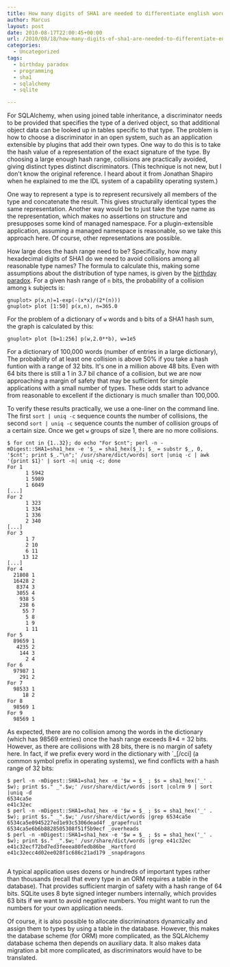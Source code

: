 ```yaml
---
title: How many digits of SHA1 are needed to differentiate english words?
author: Marcus
layout: post
date: 2010-08-17T22:00:45+00:00
url: /2010/08/18/how-many-digits-of-sha1-are-needed-to-differentiate-english-words/
categories:
  - Uncategorized
tags:
  - birthday paradox
  - programming
  - sha1
  - sqlalchemy
  - sqlite

---
```

For SQLAlchemy, when using joined table inheritance, a discriminator needs to be provided that specifies the type of a derived object, so that additional object data can be looked up in tables specific to that type. The problem is how to choose a discriminator in an open system, such as an application extensible by plugins that add their own types. One way to do this is to take the hash value of a representation of the exact signature of the type. By choosing a large enough hash range, collisions are practically avoided, giving distinct types distinct discriminators. (This technique is not new, but I don't know the original reference. I heard about it from Jonathan Shapiro when he explained to me the IDL system of a capability operating system.)
  
One way to represent a type is to represent recursively all members of the type and concatenate the result. This gives structurally identical types the same representation. Another way would be to just take the type name as the representation, which makes no assertions on structure and presupposes some kind of managed namespace. For a plugin-extensible application, assuming a managed namespace is reasonable, so we take this approach here. Of course, other representations are possible.
  
How large does the hash range need to be? Specifically, how many hexadecimal digits of SHA1 do we need to avoid collisions among all reasonable type names? The formula to calculate this, making some assumptions about the distribution of type names, is given by the [birthday paradox][1]. For a given hash range of `n` bits, the probability of a collision among `k` subjects is:
  
```gnuplot
gnuplot> p(x,n)=1-exp(-(x*x)/(2*(n)))
gnuplot> plot [1:50] p(x,n), n=365.0  
```
  
For the problem of a dictionary of `w` words and `b` bits of a SHA1 hash sum, the graph is calculated by this:
  
```
gnuplot> plot [b=1:256] p(w,2.0**b), w=1e5
```
  
For a dictionary of 100,000 words (number of entries in a large dictionary), The probability of at least one collision is above 50% if you take a hash funtion with a range of 32 bits. It's one in a million above 48 bits. Even with 64 bits there is still a 1 in 3.7 bil chance of a collision, but we are now approaching a margin of safety that may be sufficient for simple applications with a small number of types. These odds start to advance from reasonable to excellent if the dictionary is much smaller than 100,000.
  
To verify these results practically, we use a one-liner on the command line. The first `sort | uniq -c` sequence counts the number of collisions, the second `sort | uniq -c` sequence counts the number of collision groups of a certain size. Once we get `w` groups of size 1, there are no more collisions.
  
```
$ for cnt in {1..32}; do echo "For $cnt"; perl -n -mDigest::SHA1=sha1_hex -e '$_ = sha1_hex($_); $_ = substr $_, 0, '$cnt'; print $_."\n";' /usr/share/dict/words| sort |uniq -c | awk '{print $1}' | sort -n| uniq -c; done
For 1
      1 5942
      1 5989
      1 6049
[...]
For 2
      1 323
      1 334
      1 336
      2 340
[...]
For 3
      1 7
      2 10
      6 11
     13 12
[...]
For 4
  21808 1
  16428 2
   8374 3
   3055 4
    938 5
    238 6
     55 7
      5 8
      1 9
      1 11
For 5
  89659 1
   4235 2
    144 3
      2 4
For 6
  97987 1
    291 2
For 7
  98533 1
     18 2
For 8
  98569 1
For 9
  98569 1
```

As expected, there are no collision among the words in the dictionary (which has 98569 entries) once the hash range exceeds 8*4 = 32 bits. However, as there are collisions with 28 bits, there is no margin of safety here. In fact, if we prefix every word in the dictionary with \`_[/cci\] (a common symbol prefix in operating systems), we find conflicts with a hash range of 32 bits:
  
```
$ perl -n -mDigest::SHA1=sha1_hex -e '$w = $_ ; $s = sha1_hex('_' . $w); print $s." _".$w;' /usr/share/dict/words |sort |colrm 9 | sort |uniq -d
6534ca5e
e41c32ec
$ perl -n -mDigest::SHA1=sha1_hex -e '$w = $_ ; $s = sha1_hex('_' . $w); print $s." _".$w;' /usr/share/dict/words |grep 6534ca5e
6534ca5e0945227ed1e93c5306dead4f _grapefruit
6534ca5e6b6b8828505308f51f5b9ecf _overheads
$ perl -n -mDigest::SHA1=sha1_hex -e '$w = $_ ; $s = sha1_hex('_' . $w); print $s." _".$w;' /usr/share/dict/words |grep e41c32ec
e41c32ecf72bd7ed3feeea80fedb86be _Hartford
e41c32ecc4d02ee028f1c686c21ad179 _snapdragons
  
```
  
A typical application uses dozens or hundreds of important types rather than thousands (recall that every type in an ORM requires a table in the database). That provides sufficient margin of safety with a hash range of 64 bits. SQLite uses 8 byte signed integer numbers internally, which provides 63 bits if we want to avoid negative numbers. You might want to run the numbers for your own application needs.
  
Of course, it is also possible to allocate discriminators dynamically and assign them to types by using a table in the database. However, this makes the database scheme (for ORM) more complicated, as the SQLAlchemy database schema then depends on auxiliary data. It also makes data migration a bit more complicated, as discriminators would have to be translated.

 [1]: http://en.wikipedia.org/wiki/Birthday_paradox